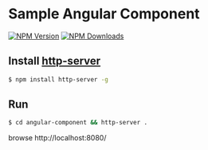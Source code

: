 # Sample Angular Component

[![NPM Version][npm-image]][npm-url]
[![NPM Downloads][downloads-image]][downloads-url]

## Install [http-server][]

```sh
$ npm install http-server -g
```

## Run

```sh
$ cd angular-component && http-server .
```

browse http://localhost:8080/

[npm-image]: https://img.shields.io/npm/v/method-override.svg
[npm-url]: https://npmjs.org/package/method-override
[downloads-image]: https://img.shields.io/npm/dm/method-override.svg
[downloads-url]: https://npmjs.org/package/method-override
[http-server]: https://github.com/indexzero/http-server